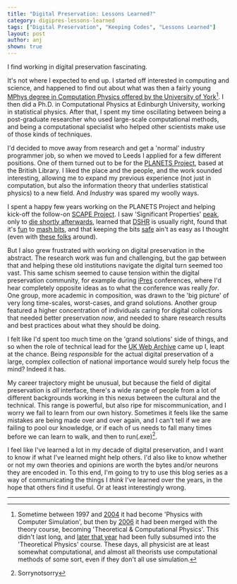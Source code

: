 ```yaml
---
title: "Digital Preservation: Lessons Learned?"
category: digipres-lessons-learned
tags: ["Digital Preservation", "Keeping Codes", "Lessons Learned"]
layout: post
author: anj
shown: true
---
```


I find working in digital preservation fascinating.

It's not where I expected to end up. I started off interested in computing and science, and happened to find out about what was then a fairly young [MPhys degree in Computation Physics offered by the University of York](http://web.archive.org/web/19970730073841/http://www.york.ac.uk/depts/phys/ugrad/courses/cphy_ss.htm)[^1]. I then did a Ph.D. in Computational Physics at Edinburgh University, working in statistical physics. After that, I spent my time oscillating between being a post-graduate researcher who used large-scale computational methods, and being a computational specialist who helped other scientists make use of those kinds of techniques.

I'd decided to move away from research and get a 'normal' industry programmer job, so when we moved to Leeds I applied for a few different positions. One of them turned out to be for the [PLANETS Project](http://www.planets-project.eu/), based at the British Library. I liked the place and the people, and the work sounded interesting, allowing me to expand my previous experience (not just in computation, but also the information theory that underlies statistical physics) to a new field. And *Industry* was spared my woolly ways.

I spent a happy few years working on the PLANETS Project and helping kick-off the follow-on [SCAPE Project](http://scape-project.eu/). I saw 'Significant Properties' [peak](http://www.dpconline.org/events/past-events/significant-properties), only to [die shortly afterwards](http://www.planets-project.eu/docs/papers/Dappert_Significant_Characteristics_ECDL2009.pdf), learned that [DSHR](http://blog.dshr.org/) is usually right, found that it's [fun](https://blogs.bodleian.ox.ac.uk/archivesandmanuscripts/2009/02/24/shoot-those-files/) to [mash bits](http://web.archive.org/web/20090323121026/http://www.hki.uni-koeln.de/material/shotGun/), and that keeping the bits [safe](http://blog.dshr.org/2017/03/threats-to-stored-data.html) ain't as easy as I thought (even with [these folks](https://www.youtube.com/watch?v=pbBa6Oam7-w) around).

But I also grew frustrated with working on digital preservation in the abstract. The research work was fun and challenging, but the gap between that and helping these old institutions navigate the digital turn seemed too vast. This same schism seemed to cause tension within the digital preservation community, for example during [iPres](https://ipres-conference.org/) conferences, where I'd hear completely opposite ideas as to what the conference was really *for*. One group, more academic in composition, was drawn to the 'big picture' of very long time-scales, worst-cases, and grand solutions. Another group featured a higher concentration of individuals caring for digital collections that needed better preservation *now*, and needed to share research results and best practices about what they should be doing.

I felt like I'd spent too much time on the 'grand solutions' side of things, and so when the role of technical lead for the [UK Web Archive](https://www.webarchive.org.uk/) came up I, leapt at the chance. Being *responsible* for the actual digital preservation of a large, complex collection of national importance would surely help focus the mind? Indeed it has.

My career trajectory might be unusual, but because the field of digital preservation is *all* interface, there's a wide range of people from a lot of different backgrounds working in this nexus between the cultural and the technical. This range is powerful, but also ripe for miscommunication, and I worry we fail to learn from our own history. Sometimes it feels like the same mistakes are being made over and over again, and I can't tell if we are failing to pool our knowledge, or if each of us needs to fall many times before we can learn to walk, and then to run(.exe)[^2].

I feel like I've learned a lot in my decade of digital preservation, and I want to know if what I've learned might help others. I'd also like to know whether or not my own theories and opinions are worth the bytes and/or neurons they are encoded in. To this end, I'm going to try to use this blog series as a way of communicating the things I *think* I've learned over the years, in the hope that others find it useful. Or at least interestingly wrong.

----

[^1]: Sometime between 1997 and [2004](http://web.archive.org/web/20050405163214/http://www.york.ac.uk/depts/phys/ugrad/courses/) it had become 'Physics with Computer Simulation', but then by [2006](http://web.archive.org/web/20060508230240/http://www.york.ac.uk/depts/phys/ugrad/courses/) it had been merged with the theory course, becoming 'Theoretical & Computational Physics'. This didn't last long, and [later that year](http://web.archive.org/web/20060908134758/http://www.york.ac.uk/depts/phys/ugrad/courses/) had been fully subsumed into the 'Theoretical Physics' course. These days, all physicist are at least somewhat computational, and almost all theorists use computational methods of some sort, even if they don't all use simulation.
[^2]: Sorrynotsorry